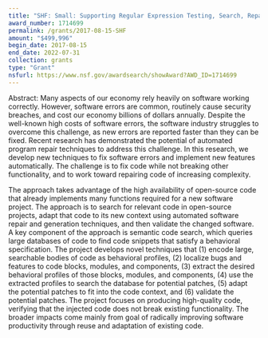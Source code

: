 ```yaml
---
title: "SHF: Small: Supporting Regular Expression Testing, Search, Repair, Comprehension, and Maintenance"
award_number: 1714699
permalink: /grants/2017-08-15-SHF
amount: "$499,996"
begin_date: 2017-08-15
end_date: 2022-07-31
collection: grants 
type: "Grant"
nsfurl: https://www.nsf.gov/awardsearch/showAward?AWD_ID=1714699
---
```


Abstract: Many aspects of our economy rely heavily on software working correctly. However, software errors are common, routinely cause security breaches, and cost our economy billions of dollars annually. Despite the well-known high costs of software errors, the software industry struggles to overcome this challenge, as new errors are reported faster than they can be fixed. Recent research has demonstrated the potential of automated program repair techniques to address this challenge. In this research, we develop new techniques to fix software errors and implement new features automatically. The challenge is to fix code while not breaking other functionality, and to work toward repairing code of increasing complexity.

The approach takes advantage of the high availability of open-source code that already implements many functions required for a new software project. The approach is to search for relevant code in open-source projects, adapt that code to its new context using automated software repair and generation techniques, and then validate the changed software. A key component of the approach is semantic code search, which queries large databases of code to find code snippets that satisfy a behavioral specification. The project develops novel techniques that (1) encode large, searchable bodies of code as behavioral profiles, (2) localize bugs and features to code blocks, modules, and components, (3) extract the desired behavioral profiles of those blocks, modules, and components, (4) use the extracted profiles to search the database for potential patches, (5) adapt the potential patches to fit into the code context, and (6) validate the potential patches. The project focuses on producing high-quality code, verifying that the injected code does not break existing functionality. The broader impacts come mainly from goal of radically improving software productivity through reuse and adaptation of existing code.